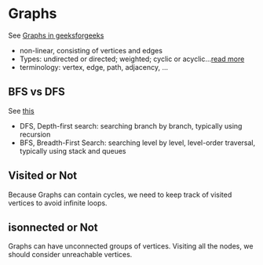 # Graphs

See [Graphs in geeksforgeeks](https://www.geeksforgeeks.org/graph-data-structure-and-algorithms/)

- non-linear, consisting of vertices and edges
- Types: undirected or directed; weighted; cyclic or acyclic...[read more](http://web.cecs.pdx.edu/~sheard/course/Cs163/Doc/Graphs.html)
- terminology: vertex, edge, path, adjacency, ...

## BFS vs DFS

See [this](https://www.cse.unsw.edu.au/~cs2521/18s2/lecs/week05b/slide006.html)

- DFS, Depth-first search: searching branch by branch, typically using recursion
- BFS, Breadth-First Search: searching level by level, level-order traversal, typically using stack and queues

## Visited or Not

Because Graphs can contain cycles, we need to keep track of visited vertices to avoid infinite loops.

## isonnected or Not

Graphs can have unconnected groups of vertices. Visiting all the nodes, we should consider unreachable vertices.
